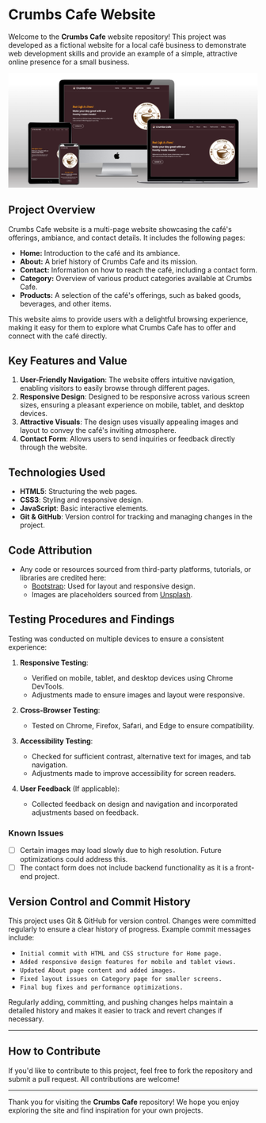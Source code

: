 # Crumbs Cafe Website

Welcome to the **Crumbs Cafe** website repository! This project was developed as a fictional website for a local café business to demonstrate web development skills and provide an example of a simple, attractive online presence for a small business.

![](https://github.com/ilyasonar/crumbscafe/blob/main/mockupscreens.png)

## Project Overview

Crumbs Cafe website is a multi-page website showcasing the café's offerings, ambiance, and contact details. It includes the following pages:

- **Home:** Introduction to the café and its ambiance.
- **About:** A brief history of Crumbs Cafe and its mission.
- **Contact:** Information on how to reach the café, including a contact form.
- **Category:** Overview of various product categories available at Crumbs Cafe.
- **Products:** A selection of the café's offerings, such as baked goods, beverages, and other items.

This website aims to provide users with a delightful browsing experience, making it easy for them to explore what Crumbs Cafe has to offer and connect with the café directly.

## Key Features and Value

1. **User-Friendly Navigation**: The website offers intuitive navigation, enabling visitors to easily browse through different pages.
2. **Responsive Design**: Designed to be responsive across various screen sizes, ensuring a pleasant experience on mobile, tablet, and desktop devices.
3. **Attractive Visuals**: The design uses visually appealing images and layout to convey the café's inviting atmosphere.
4. **Contact Form**: Allows users to send inquiries or feedback directly through the website.

## Technologies Used

- **HTML5**: Structuring the web pages.
- **CSS3**: Styling and responsive design.
- **JavaScript**: Basic interactive elements.
- **Git & GitHub**: Version control for tracking and managing changes in the project.

## Code Attribution

- Any code or resources sourced from third-party platforms, tutorials, or libraries are credited here:
    - [Bootstrap](https://getbootstrap.com/): Used for layout and responsive design.
    - Images are placeholders sourced from [Unsplash](https://unsplash.com/).

## Testing Procedures and Findings

Testing was conducted on multiple devices to ensure a consistent experience:

1. **Responsive Testing**: 
    - Verified on mobile, tablet, and desktop devices using Chrome DevTools.
    - Adjustments made to ensure images and layout were responsive.

2. **Cross-Browser Testing**:
    - Tested on Chrome, Firefox, Safari, and Edge to ensure compatibility.

3. **Accessibility Testing**:
    - Checked for sufficient contrast, alternative text for images, and tab navigation.
    - Adjustments made to improve accessibility for screen readers.

4. **User Feedback** (If applicable):
    - Collected feedback on design and navigation and incorporated adjustments based on feedback.

### Known Issues
- [ ] Certain images may load slowly due to high resolution. Future optimizations could address this.
- [ ] The contact form does not include backend functionality as it is a front-end project.

## Version Control and Commit History

This project uses Git & GitHub for version control. Changes were committed regularly to ensure a clear history of progress. Example commit messages include:

- `Initial commit with HTML and CSS structure for Home page.`
- `Added responsive design features for mobile and tablet views.`
- `Updated About page content and added images.`
- `Fixed layout issues on Category page for smaller screens.`
- `Final bug fixes and performance optimizations.`

Regularly adding, committing, and pushing changes helps maintain a detailed history and makes it easier to track and revert changes if necessary.

---

## How to Contribute

If you'd like to contribute to this project, feel free to fork the repository and submit a pull request. All contributions are welcome!

---

Thank you for visiting the **Crumbs Cafe** repository! We hope you enjoy exploring the site and find inspiration for your own projects.

